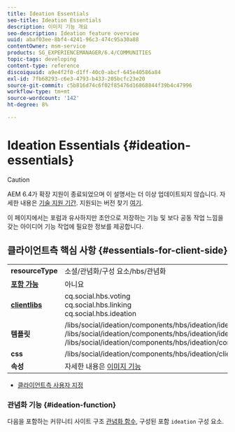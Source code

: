 ```yaml
---
title: Ideation Essentials
seo-title: Ideation Essentials
description: 이미지 기능 개요
seo-description: Ideation feature overview
uuid: abaf03ee-8bf4-4241-96c3-474c95a30a88
contentOwner: msm-service
products: SG_EXPERIENCEMANAGER/6.4/COMMUNITIES
topic-tags: developing
content-type: reference
discoiquuid: a9e4f2f0-d1ff-40c0-abcf-645e40586a84
exl-id: 7fb68293-c6e3-4793-b433-205bcfc23e20
source-git-commit: c5b816d74c6f02f85476d16868844f39b4c47996
workflow-type: tm+mt
source-wordcount: '142'
ht-degree: 8%

---
```


# Ideation Essentials {#ideation-essentials}

>[!CAUTION]
>
>AEM 6.4가 확장 지원이 종료되었으며 이 설명서는 더 이상 업데이트되지 않습니다. 자세한 내용은 [기술 지원 기간](https://helpx.adobe.com/kr/support/programs/eol-matrix.html). 지원되는 버전 찾기 [여기](https://experienceleague.adobe.com/docs/).

이 페이지에서는 포럼과 유사하지만 초안으로 저장하는 기능 및 보다 공동 작업 느낌을 갖는 아이디어 기능 작업에 필요한 정보를 제공합니다.

## 클라이언트측 핵심 사항 {#essentials-for-client-side}

<table> 
 <tbody>
  <tr>
   <td> <strong>resourceType</strong></td> 
   <td>소셜/관념화/구성 요소/hbs/관념화</td> 
  </tr>
  <tr>
   <td> <a href="scf.md#add-or-include-a-communities-component"><strong>포함 가능</strong></a></td> 
   <td>아니요</td> 
  </tr>
  <tr>
   <td> <a href="clientlibs.md"><strong>clientlibs</strong></a></td> 
   <td>cq.social.hbs.voting<br /> cq.social.hbs.linking<br /> cq.social.hbs.ideation</td> 
  </tr>
  <tr>
   <td> <strong>템플릿</strong></td> 
   <td> /libs/social/ideation/components/hbs/ideation/ideation.hbs<br /> /libs/social/ideation/components/hbs/ideation/ideationlists.hbs<br /> /libs/social/ideation/components/hbs/ideation/composer.hbs</td> 
  </tr>
  <tr>
   <td> <strong>css</strong></td> 
   <td> /libs/social/ideation/components/hbs/ideation/clientlibs/ideation.css</td> 
  </tr>
  <tr>
   <td><strong> 속성</strong></td> 
   <td>자세한 내용은 <a href="ideation-feature.md">이미지 기능</a></td> 
  </tr>
 </tbody>
</table>

* [클라이언트측 사용자 지정](client-customize.md)

### 관념화 기능 {#ideation-function}

다음을 포함하는 커뮤니티 사이트 구조 [관념화 함수](functions.md#ideation-function), 구성된 포함 `ideation` 구성 요소.
